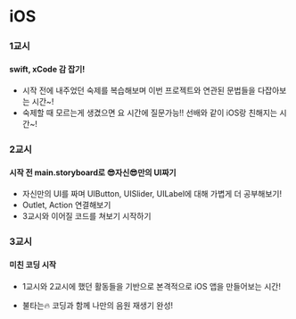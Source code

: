 # iOS

### 1교시

#### swift, xCode 감 잡기!

* 시작 전에 내주었던 숙제를 복습해보며 이번 프로젝트와 연관된 문법들을 다잡아보는 시간~! 
* 숙제할 때 모르는게 생겼으면 요 시간에 질문가능!! 선배와 같이 iOS랑 친해지는 시간~!



### 2교시

#### 시작 전 main.storyboard로 😎자신😎만의 UI짜기

* 자신만의 UI를 짜며 UIButton, UISlider, UILabel에 대해 가볍게 더 공부해보기!
* Outlet, Action 연결해보기
* 3교시와 이어질 코드를 쳐보기 시작하기 



### 3교시

#### 미친 코딩 시작

* 1교시와 2교시에 했던 활동들을 기반으로 본격적으로 iOS 앱을 만들어보는 시간!

* 불타는🔥 코딩과 함께 나만의 음원 재생기 완성!

  